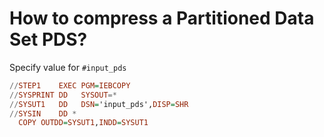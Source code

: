 # How to compress a Partitioned Data Set PDS?
Specify value for `#input_pds`
```Haskell
//STEP1    EXEC PGM=IEBCOPY
//SYSPRINT DD   SYSOUT=*
//SYSUT1   DD   DSN='input_pds',DISP=SHR
//SYSIN    DD *
  COPY OUTDD=SYSUT1,INDD=SYSUT1
```